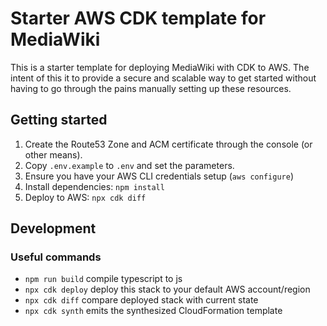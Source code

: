 # Starter AWS CDK template for MediaWiki

This is a starter template for deploying MediaWiki with CDK to AWS. The intent of this it to provide a secure and scalable way to get started without having
to go through the pains manually setting up these resources.

## Getting started

1. Create the Route53 Zone and ACM certificate through the console (or other means). 
1. Copy `.env.example` to `.env` and set the parameters. 
1. Ensure you have your AWS CLI credentials setup (`aws configure`)
1. Install dependencies: `npm install`
1. Deploy to AWS: `npx cdk diff`

## Development 

### Useful commands

* `npm run build`   compile typescript to js
* `npx cdk deploy`  deploy this stack to your default AWS account/region
* `npx cdk diff`    compare deployed stack with current state
* `npx cdk synth`   emits the synthesized CloudFormation template
